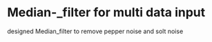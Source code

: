 # Median-_filter for multi data input
designed Median_filter to remove pepper noise and solt noise 
